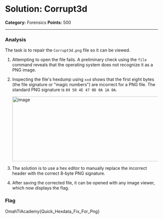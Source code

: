 # Solution: Corrupt3d

**Category:** Forensics
**Points:** 500

---

### Analysis

The task is to repair the `Corrupt3d.png` file so it can be viewed.

1.  Attempting to open the file fails. A preliminary check using the `file` command reveals that the operating system does not recognize it as a PNG image.

2.  Inspecting the file's hexdump using `xxd` shows that the first eight bytes (the file signature or "magic numbers") are incorrect for a PNG file. The standard PNG signature is `89 50 4E 47 0D 0A 1A 0A`.

    <img width="774" height="213" alt="image" src="https://github.com/user-attachments/assets/5b6d51be-518d-4d63-b3a2-2938d095e54f" />


3.  The solution is to use a hex editor to manually replace the incorrect header with the correct 8-byte PNG signature.

4.  After saving the corrected file, it can be opened with any image viewer, which now displays the flag.

### Flag

OmahTIAcademy{Quick_Hexdata_Fix_For_Png}
